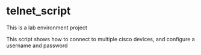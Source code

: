 # telnet_script
This is a lab environment project

This script shows how to connect to multiple cisco devices, and configure a username and password

